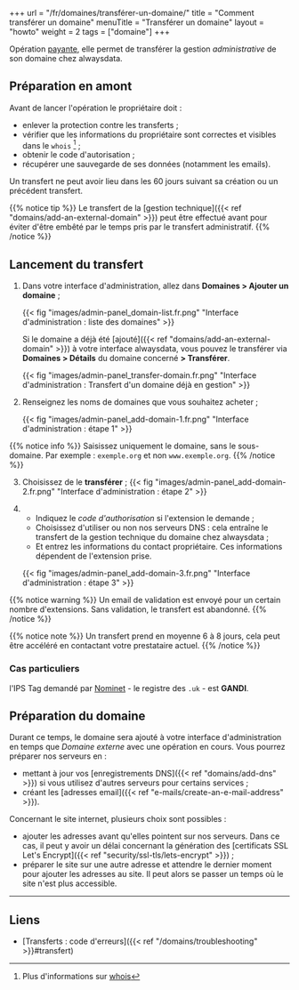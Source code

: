 +++
url = "/fr/domaines/transférer-un-domaine/"
title = "Comment transférer un domaine"
menuTitle = "Transférer un domaine"
layout = "howto"
weight = 2
tags = ["domaine"]
+++

Opération [payante](https://www.alwaysdata.com/fr/domaines/#main), elle permet de transférer la gestion _administrative_ de son domaine chez alwaysdata.

## Préparation en amont

Avant de lancer l'opération le propriétaire doit :

- enlever la protection contre les transferts ;
- vérifier que les informations du propriétaire sont correctes et visibles dans le `whois` [^1] ;
- obtenir le code d'autorisation ;
- récupérer une sauvegarde de ses données (notamment les emails).

Un transfert ne peut avoir lieu dans les 60 jours suivant sa création ou un précédent transfert.

{{% notice tip %}}
Le transfert de la [gestion technique]({{< ref "domains/add-an-external-domain" >}}) peut être effectué avant pour éviter d'être embêté par le temps pris par le transfert administratif.
{{% /notice %}}

## Lancement du transfert

1.  Dans votre interface d'administration, allez dans **Domaines > Ajouter un domaine** ;
    
    {{< fig "images/admin-panel_domain-list.fr.png" "Interface d'administration : liste des domaines" >}}
    
    Si le domaine a déjà été [ajouté]({{< ref "domains/add-an-external-domain" >}}) à votre interface alwaysdata, vous pouvez le transférer via **Domaines > Détails** du domaine concerné **> Transférer**.
    
    {{< fig "images/admin-panel_transfer-domain.fr.png" "Interface d'administration : Transfert d'un domaine déjà en gestion" >}}

2.  Renseignez les noms de domaines que vous souhaitez acheter ;
   
    {{< fig "images/admin-panel_add-domain-1.fr.png" "Interface d'administration : étape 1" >}}

{{% notice info %}}
Saisissez uniquement le domaine, sans le sous-domaine.
Par exemple : `exemple.org` et non `www.exemple.org`.
{{% /notice %}}

3.  Choisissez de le **transférer** ;
    {{< fig "images/admin-panel_add-domain-2.fr.png" "Interface d'administration : étape 2" >}}

4. 
    - Indiquez le _code d'authorisation_ si l'extension le demande ;
    - Choisissez d'utiliser ou non nos serveurs DNS : cela entraîne le transfert de la gestion technique du domaine chez alwaysdata ;
    - Et entrez les informations du contact propriétaire. Ces informations dépendent de l'extension prise.
   
    {{< fig "images/admin-panel_add-domain-3.fr.png" "Interface d'administration : étape 3" >}}

{{% notice warning %}}
Un email de validation est envoyé pour un certain nombre d'extensions. Sans validation, le transfert est abandonné.
{{% /notice %}}

{{% notice note %}}
Un transfert prend en moyenne 6 à 8 jours, cela peut être accéléré en contactant votre prestataire actuel.
{{% /notice %}}

### Cas particuliers

l'IPS Tag demandé par [Nominet](https://registrars.nominet.uk/) - le registre des `.uk` - est **GANDI**.

## Préparation du domaine

Durant ce temps, le domaine sera ajouté à votre interface d'administration en temps que _Domaine externe_ avec une opération en cours. Vous pourrez préparer nos serveurs en :

- mettant à jour vos [enregistrements DNS]({{< ref "domains/add-dns" >}}) si vous utilisez d'autres serveurs pour certains services ;
- créant les [adresses email]({{< ref "e-mails/create-an-e-mail-address" >}}).

Concernant le site internet, plusieurs choix sont possibles :

- ajouter les adresses avant qu'elles pointent sur nos serveurs. Dans ce cas, il peut y avoir un délai concernant la génération des [certificats SSL Let's Encrypt]({{< ref "security/ssl-tls/lets-encrypt" >}}) ;
- préparer le site sur une autre adresse et attendre le dernier moment pour ajouter les adresses au site. Il peut alors se passer un temps où le site n'est plus accessible.

---

## Liens

- [Transferts : code d'erreurs]({{< ref "/domains/troubleshooting" >}}#transfert)

[^1]: Plus d'informations sur [whois](https://fr.wikipedia.org/wiki/Whois)
